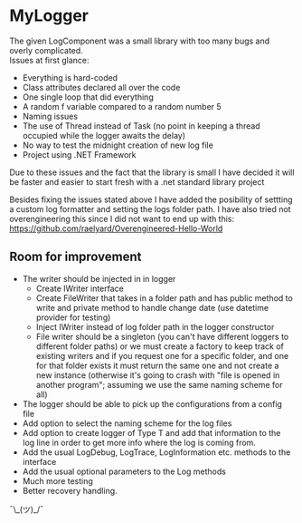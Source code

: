# MyLogger
The given LogComponent was a small library with too many bugs and overly complicated.\
Issues at first glance:
- Everything is hard-coded
- Class attributes declared all over the code
- One single loop that did everything
- A random f variable compared to a random number 5
- Naming issues
- The use of Thread instead of Task (no point in keeping a thread occupied while the logger awaits the delay)
- No way to test the midnight creation of new log file
- Project using .NET Framework

Due to these issues and the fact that the library is small I have decided it will be faster and easier to start fresh with a .net standard library project

Besides fixing the issues stated above I have added the posibility of settting a custom log formatter and setting the logs folder path.
I have also tried not overengineering this since I did not want to end up with this: https://github.com/raelyard/Overengineered-Hello-World

## Room for improvement

- The writer should be injected in in logger
  - Create IWriter interface
  - Create FileWriter that takes in a folder path and has public method to write and private method to handle change date (use datetime provider for testing)
  - Inject IWriter instead of log folder path in the logger constructor
  - File writer should be a singleton (you can't have different loggers to different folder paths) or we must create a factory to keep track of existing writers and if you request one for a specific folder, and one for that folder exists it must return the same one and not create a new instance (otherwise it's going to crash with "file is opened in another program"; assuming we use the same naming scheme for all)
- The logger should be able to pick up the configurations from a config file
- Add option to select the naming scheme for the log files
- Add option to create logger of Type T and add that information to the log line in order to get more info where the log is coming from.
- Add the usual LogDebug, LogTrace, LogInformation etc. methods to the interface
- Add the usual optional parameters to the Log methods 
- Much more testing 
- Better recovery handling.

¯\\\_(ツ)_/¯